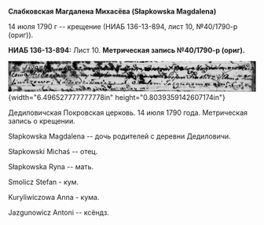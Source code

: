 **Слабковская Магдалена Михасёва (Słapkowska Magdalena)**

14 июля 1790 г -- крещение (НИАБ 136-13-894, лист 10, №40/1790-р
(ориг)).

**НИАБ 136-13-894:** Лист 10. **Метрическая запись №40/1790-р (ориг).**

![](./media/b10426ed06a817da50726676ad075c32545889be.png){width="6.496527777777778in"
height="0.8039359142607174in"}

Дедиловичская Покровская церковь. 14 июля 1790 года. Метрическая запись
о крещении.

Słapkowska Magdalena -- дочь родителей с деревни Дедиловичи.

Słapkowski Michaś -- отец.

Słapkowska Ryna -- мать.

Smolicz Stefan - кум.

Kuryliwiczowa Anna - кума.

Jazgunowicz Antoni -- ксёндз.
